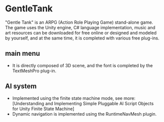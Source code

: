 # GentleTank

"Gentle Tank" is an ARPG (Action Role Playing Game) stand-alone game. The game uses the Unity engine, C# language implementation, music and art resources can be downloaded for free online or designed and modeled by yourself, and at the same time, it is completed with various free plug-ins.

## main menu
 - It is directly composed of 3D scene, and the font is completed by the TextMeshPro plug-in.

## AI system
 - Implemented using the finite state machine mode, see more: [Understanding and Implementing Simple Pluggable AI Script Objects for Unity Finite State Machine]
 - Dynamic navigation is implemented using the RuntimeNavMesh plugin.
